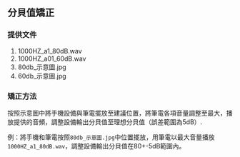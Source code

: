 ## 分貝值矯正

### 提供文件
1. 1000HZ_a1_80dB.wav
2. 1000HZ_a01_60dB.wav
3. 80db_示意圖.jpg
4. 60db_示意圖.jpg


### 矯正方法
按照示意圖中將手機設備與筆電擺放至建議位置，將筆電各項音量調整至最大，播放提供的音頻，調整設備輸出分貝值至理想分貝值（誤差範圍為5dB）.

例：將手機和筆電按照`80db_示意圖.jpg`中位置擺放，用筆電以最大音量播放`1000HZ_a1_80dB.wav`，調整設備輸出分貝值在80+-5dB範圍內。
